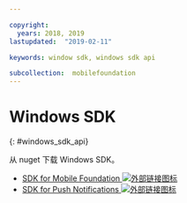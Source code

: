 ```yaml
---

copyright:
  years: 2018, 2019
lastupdated:  "2019-02-11"

keywords: window sdk, windows sdk api

subcollection:  mobilefoundation
---
```


#	Windows SDK
{: #windows_sdk_api}

从 nuget 下载 Windows SDK。

* [SDK for Mobile Foundation ![外部链接图标](../../icons/launch-glyph.svg "外部链接图标")](https://www.nuget.org/packages/IBM.MobileFirstPlatformFoundation/)
* [SDK for Push Notifications ![外部链接图标](../../icons/launch-glyph.svg "外部链接图标")](https://www.nuget.org/packages/IBM.MobileFirstPlatformFoundationPush/)
